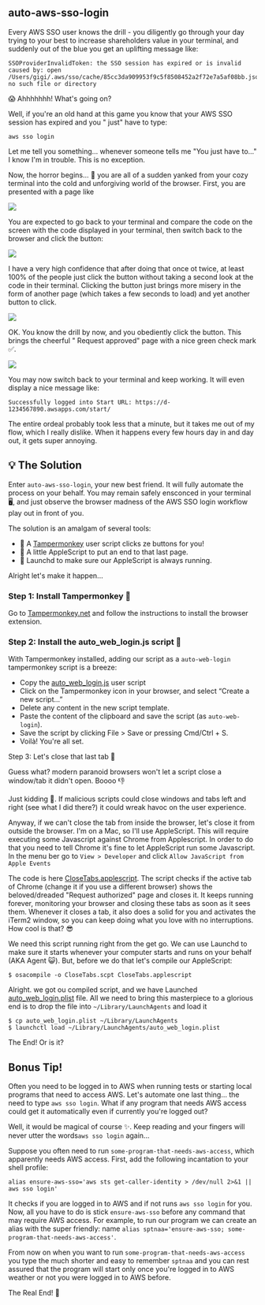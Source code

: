 ## auto-aws-sso-login

Every AWS SSO user knows the drill - you diligently go through your day trying to your best to
increase
shareholders value in your terminal, and suddenly out of the blue you get an uplifting message like:

```
SSOProviderInvalidToken: the SSO session has expired or is invalid
caused by: open /Users/gigi/.aws/sso/cache/85cc3da909953f9c5f8508452a2f72e7a5af08bb.json: no such file or directory
```

😱 Ahhhhhhh! What's going on?

Well, if you're an old hand at this game you know that your AWS SSO session has expired and you "
just" have to type:

```
aws sso login
```

Let me tell you something... whenever someone tells me "You just have to..." I know I'm in trouble.
This is no exception.

Now, the horror begins... 👿 you are all of a sudden yanked from your cozy terminal into
the cold and unforgiving world of the browser. First, you are presented with a page like

![](images/page1.png)

You are expected to go back to your terminal and compare the code on the screen with the code
displayed in your
terminal, then switch back to the browser and click the button:

![](images/terminal_message.png)

I have a very high confidence that after doing that once ot twice, at least 100% of the people just
click the button
without taking a second look at the code in their terminal.
Clicking the button just brings more misery in the form of another page (which takes a few seconds
to load) and
yet another button to click.

![](images/page2.png)

OK. You know the drill by now, and you obediently click the button. This brings the cheerful "
Request approved" page
with a nice green check mark ✅.

![](images/request_approved.png)

You may now switch back to your terminal and keep working. It will even display a nice message like:

```
Successfully logged into Start URL: https://d-1234567890.awsapps.com/start/
```

The entire ordeal probably took less that a minute, but it takes me out of my flow, which I really
dislike. When it happens every few hours day in and day out, it gets super annoying.

## 💡 The Solution

Enter `auto-aws-sso-login`, your new best friend. It will fully automate the process on your behalf.
You may remain safely
ensconced in your terminal 🖥️, and just observe the browser madness of the AWS SSO login workflow
play out in front of you.

The solution is an amalgam of several tools:

- 🐒 A [Tampermonkey](https://www.tampermonkey.net/) user script clicks ze buttons for you!
- 🍏 A little AppleScript to put an end to that last page.
- 🚀 Launchd to make sure our AppleScript is always running.

Alright let's make it happen...

### Step 1: Install Tampermonkey 🐒

Go to [Tampermonkey.net](https://www.tampermonkey.net/) and follow the instructions to install the
browser extension.

### Step 2: Install the auto_web_login.js script 📜

With Tampermonkey installed, adding our script as a `auto-web-login` tampermonkey script is a
breeze:

- Copy the [auto_web_login.js](auto_web_login.js) user script
- Click on the Tampermonkey icon in your browser, and select “Create a new script...”
- Delete any content in the new script template.
- Paste the content of the clipboard and save the script (as `auto-web-login`).
- Save the script by clicking File > Save or pressing Cmd/Ctrl + S.
- Voilà! You're all set.

Step 3: Let's close that last tab 🍏

Guess what? modern paranoid browsers won't let a script close a window/tab it didn't open. Boooo 👎

Just kidding 🤡. If malicious scripts could close windows and tabs left and right (see what I did
there?) it could wreak havoc on the user experience.

Anyway, if we can't close the tab from inside the browser, let's close it from outside the browser.
I'm on a Mac, so I'll use AppleScript. This will require executing some Javascript against Chrome
from Applescript. In order to do that you need to tell Chrome it's fine to let AppleScript run some
Javascript. In the menu ber go to `View > Developer` and click `Allow JavaScript from Apple Events`

The code is here [CloseTabs.applescript](CloseTabs.applescript). The script checks if the active tab
of Chrome (change it if you use a different browser) shows the beloved/dreaded "Request authorized"
page and closes it. It keeps running forever, monitoring your browser and closing these tabs as
soon as it sees them. Whenever it closes a tab, it also does a solid for you and activates the
iTerm2 window, so you can keep doing what you love with no interruptions. How cool is that? 😎

We need this script running right from the get go. We can use Launchd to make sure it starts
whenever your computer starts and runs on your behalf (AKA Agent 😺). But, before we do that let's
compile our AppleScript:

```
$ osacompile -o CloseTabs.scpt CloseTabs.applescript
```

Alright. we got ou compiled script, and we have
Launched [auto_web_login.plist](auto_web_login.plist) file.
All we need to bring this masterpiece to a glorious end is to drop the file
into `~/Library/LaunchAgents` and load it

```
$ cp auto_web_login.plist ~/Library/LaunchAgents
$ launchctl load ~/Library/LaunchAgents/auto_web_login.plist
```

The End! Or is it?

## Bonus Tip!

Often you need to be logged in to AWS when running tests or starting local programs that need to
access AWS. Let's automate one last thing... the need to type `aws sso login`. What if any program
that needs AWS access could get it automatically even if currently you're logged out?

Well, it would be magical of course ✨. Keep reading and your fingers will never utter the
words`aws sso login` again...

Suppose you often need to run `some-program-that-needs-aws-access`, which apparently needs AWS
access. First, add the following incantation to your shell profile:

```
alias ensure-aws-sso='aws sts get-caller-identity > /dev/null 2>&1 || aws sso login'
```

It checks if you are logged in to AWS and if not runs `aws sso login` for you. Now, all you have to
do is stick `ensure-aws-sso` before any command that may require AWS access. For example, to run our
program we can create an alias with the super friendly:
name `alias sptnaa='ensure-aws-sso; some-program-that-needs-aws-access'`.

From now on when you want to run `some-program-that-needs-aws-access` you type the much shorter and
easy to remember `sptnaa` and you can rest assured that the program will start only once you're
logged in to AWS
weather or not you were logged in to AWS before.

The Real End! 🎉
